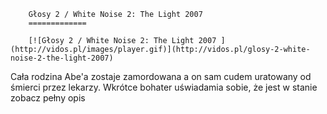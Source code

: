 
        Głosy 2 / White Noise 2: The Light 2007 
        =============
        
        [![Głosy 2 / White Noise 2: The Light 2007 ](http://vidos.pl/images/player.gif)](http://vidos.pl/glosy-2-white-noise-2-the-light-2007)
        
        
 Cała rodzina Abe'a zostaje zamordowana a on sam cudem uratowany od śmierci przez lekarzy. Wkrótce bohater uświadamia sobie, że jest w stanie zobacz pełny opis
    